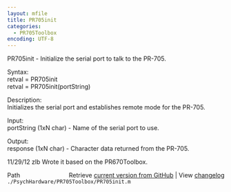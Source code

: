 ```yaml
---
layout: mfile
title: PR705init
categories:
  - PR705Toolbox
encoding: UTF-8
---
```


PR705init - Initialize the serial port to talk to the PR-705.  

Syntax:  
retval = PR705init  
retval = PR705init(portString)  

Description:  
Initializes the serial port and establishes remote mode for the PR-705.  

Input:  
portString (1xN char) - Name of the serial port to use.  

Output:  
response (1xN char) - Character data returned from the PR-705.  

11/29/12    zlb   Wrote it based on the PR670Toolbox.  


<div class="code_header" style="text-align:right;">
  <span style="float:left;">Path&nbsp;&nbsp;</span> <span class="counter">Retrieve <a href=
  "https://raw.github.com/Psychtoolbox-3/Psychtoolbox-3/beta/./PsychHardware/PR705Toolbox/PR705init.m">current version from GitHub</a> | View <a href=
  "https://github.com/Psychtoolbox-3/Psychtoolbox-3/commits/beta/./PsychHardware/PR705Toolbox/PR705init.m">changelog</a></span>
</div>
<div class="code">
  <code>./PsychHardware/PR705Toolbox/PR705init.m</code>
</div>
